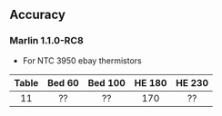 ## Accuracy

### Marlin 1.1.0-RC8
* For NTC 3950 ebay thermistors

| Table | Bed 60 | Bed 100 | HE 180 | HE 230 |
| :---: | :---: | :---: |:---: | :---: |
| 11 | ?? | ?? | 170 | ?? |

<!--stackedit_data:
eyJoaXN0b3J5IjpbLTY5NTU2NjgyOV19
-->